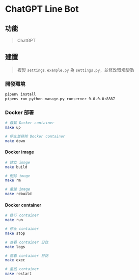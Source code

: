 # ChatGPT Line Bot

## 功能

> ChatGPT

## 建置

> 複製 `settings.example.py` 為 `settings.py`，並修改環境變數

### 開發環境

```bash
pipenv install
pipenv run python manage.py runserver 0.0.0.0:8887
```

### Docker 部署

```bash
# 啟動 Docker container
make up

# 停止並移除 Docker container
make down
```

#### Docker image

```bash
# 建立 image
make build

# 刪除 image
make rm

# 重建 image
make rebuild
```

#### Docker container

```bash
# 執行 container
make run

# 停止 container
make stop

# 查看 container 日誌
make logs

# 查看 container 日誌
make exec

# 重啟 container
make restart
```
